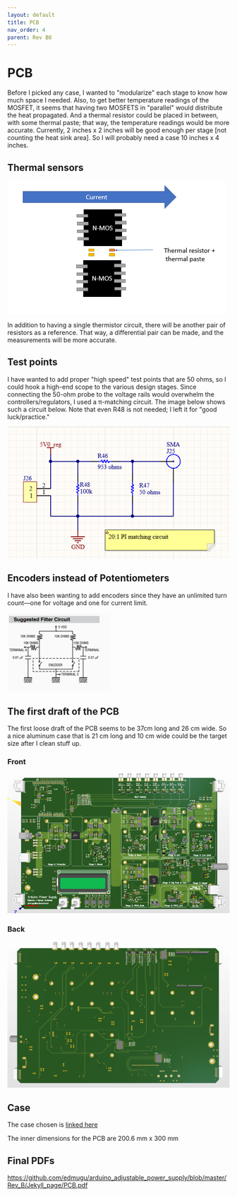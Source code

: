 ```yaml
---
layout: default
title: PCB
nav_order: 4
parent: Rev B0
---
```


# PCB

Before I picked any case, I wanted to "modularize" each stage to know how much space I needed. Also, to get better temperature readings of the MOSFET, it seems that having two MOSFETS in "parallel" would distribute the heat propagated. And a thermal resistor could be placed in between, with some thermal paste; that way, the temperature readings would be more accurate. 
Currently, 2 inches x 2 inches will be good enough per stage [not counting the heat sink area]. So I will probably need a case 10 inches x 4 inches. 



## Thermal sensors



![n-mos](https://raw.githubusercontent.com/edmugu/arduino_adjustable_power_supply/master/Rev_B/Jekyll_page/snipits/n-mos.PNG)

In addition to having a single thermistor circuit, there will be another pair of resistors as a reference. That way, a differential pair can be made, and the measurements will be more accurate. 



## Test points

I have wanted to add proper "high speed" test points that are 50 ohms, so I could hook a high-end scope to the various design stages. Since connecting the 50-ohm probe to the voltage rails would overwhelm the controllers/regulators, I used a π-matching circuit. The image below shows such a circuit below. Note that even R48 is not needed; I left it for "good luck/practice." 



![](https://raw.githubusercontent.com/edmugu/arduino_adjustable_power_supply/master/Rev_B/Jekyll_page/snipits/matching_pi_circuit.PNG)



## Encoders instead of Potentiometers

I have also been wanting to add encoders since they have an unlimited turn count—one for voltage and one for current limit. 

![](https://raw.githubusercontent.com/edmugu/arduino_adjustable_power_supply/master/Rev_B/Jekyll_page/snipits/schematics_encoder.PNG)

## The first draft of the PCB  

The first loose draft of the PCB seems to be 37cm long and 26 cm wide. So a nice aluminum case that is 21 cm long and 10 cm wide could be the target size after I clean stuff up. 

### Front

![](https://raw.githubusercontent.com/edmugu/arduino_adjustable_power_supply/master/Rev_B/Jekyll_page/snipits/pcb_front.PNG)

### Back

![](https://raw.githubusercontent.com/edmugu/arduino_adjustable_power_supply/master/Rev_B/Jekyll_page/snipits/pcb_back.PNG)





## Case

The case chosen is [linked here](https://www.digikey.com/en/products/detail/rose-enclosures/07504011/7802327)

 The inner dimensions for the PCB are 200.6 mm x 300 mm



## Final PDFs

https://github.com/edmugu/arduino_adjustable_power_supply/blob/master/Rev_B/Jekyll_page/PCB.pdf

<object data="https://github.com/edmugu/arduino_adjustable_power_supply/blob/master/Rev_B/Jekyll_page/PCB.pdf" width="1000" height="1000" type='application/pdf'></object>

